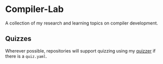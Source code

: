 # Compiler-Lab

A collection of my research and learning topics on compiler development.

## Quizzes

Wherever possible, repositories will support quizzing using my
[quizzer](https://github.com/MarcusBoay/quizzer) if there is a `quiz.yaml`.